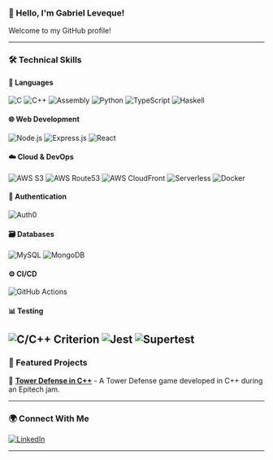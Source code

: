 ### 👋 Hello, I'm Gabriel Leveque!

Welcome to my GitHub profile!

---

### **🛠️ Technical Skills**  

#### **📜 Languages**  
![C](https://img.shields.io/badge/C-00599C?style=flat-square&logo=c&logoColor=white)
![C++](https://img.shields.io/badge/C%2B%2B-00599C?style=flat-square&logo=c%2B%2B&logoColor=white)
![Assembly](https://img.shields.io/badge/Assembly-525252?style=flat-square&logo=assembly&logoColor=white)
![Python](https://img.shields.io/badge/Python-3776AB?style=flat-square&logo=python&logoColor=white)
![TypeScript](https://img.shields.io/badge/TypeScript-3178C6?style=flat-square&logo=typescript&logoColor=white)
![Haskell](https://img.shields.io/badge/Haskell-5D4F85?style=flat-square&logo=haskell&logoColor=white)

#### **🌐 Web Development**
![Node.js](https://img.shields.io/badge/Node.js-339933?style=flat-square&logo=node.js&logoColor=white)
![Express.js](https://img.shields.io/badge/Express.js-000000?style=flat-square&logo=express&logoColor=white)
![React](https://img.shields.io/badge/React-61DAFB?style=flat-square&logo=react&logoColor=black)

#### **☁️ Cloud & DevOps**
![AWS S3](https://img.shields.io/badge/AWS_S3-569A31?style=flat-square&logo=amazons3&logoColor=white)
![AWS Route53](https://img.shields.io/badge/AWS_Route_53-8C4FFF?style=flat-square&logo=amazonroute53&logoColor=white)
![AWS CloudFront](https://img.shields.io/badge/AWS_CloudFront-232F3E?style=flat-square&logo=amazoncloudfront&logoColor=white)
![Serverless](https://img.shields.io/badge/Serverless-FD5750?style=flat-square&logo=serverless&logoColor=white)
![Docker](https://img.shields.io/badge/Docker-2496ED?style=flat-square&logo=docker&logoColor=white)

#### **🔐 Authentication**
![Auth0](https://img.shields.io/badge/Auth0-EB5424?style=flat-square&logo=auth0&logoColor=white)

#### **🗃️ Databases**
![MySQL](https://img.shields.io/badge/MySQL-4479A1?style=flat-square&logo=mysql&logoColor=white)
![MongoDB](https://img.shields.io/badge/MongoDB-4EA94B?style=flat-square&logo=mongodb&logoColor=white)

#### **⚙️ CI/CD**
![GitHub Actions](https://img.shields.io/badge/GitHub_Actions-2088FF?style=flat-square&logo=githubactions&logoColor=white)

#### **📊 Testing**
![C/C++ Criterion](https://img.shields.io/badge/C/C++_Criterion-00599C?style=flat-square)
![Jest](https://img.shields.io/badge/Jest-C21325?style=flat-square&logo=jest&logoColor=white)
![Supertest](https://img.shields.io/badge/Supertest-339933?style=flat-square&logo=node.js&logoColor=white)
---

### 🚀 Featured Projects

🔹 [**Tower Defense in C++**](https://github.com/Azurioh/epitech-game-jam-february) - A Tower Defense game developed in C++ during an Epitech jam.

---

### 🌍 Connect With Me

[![LinkedIn](https://img.shields.io/badge/LinkedIn-0A66C2?style=flat-square&logo=linkedin&logoColor=white)](https://www.linkedin.com/in/gabriel-leveque2)

---
